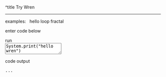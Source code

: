 ^title Try Wren

---

<div id="examples">
examples: &nbsp;
<a class="button" id="try-hello">hello</a>
<a class="button" id="try-loop">loop</a>
<a class="button" id="try-fractal">fractal</a>
</div>

<div id="try-area">

  <p>enter code below</p>

  <div class="buttons">
    <a class="button" id="try-run">run</a>
  </div>

<textarea id="try-code" spellcheck="false" class="prism-live language-lua">System.print("hello wren")</textarea>


<p>code output</p>
<pre><div id="try-output">...</div></pre>

</div>
